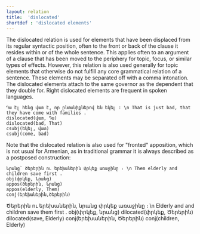 ```yaml
---
layout: relation
title:  'dislocated'
shortdef : 'dislocated elements'
---
```

The dislocated relation is used for elements that have been displaced from its regular syntactic position, often to the front or back of
the clause it resides within or of the whole sentence. This applies often to an argument of a clause that has been moved to the periphery
for topic, focus, or similar types of effects. However, this relation is also used generally for topic elements that otherwise do not fulfill
any core grammatical relation of a sentence. These elements may be separated off with a comma intonation.
The dislocated elements attach to the same governor as the dependent that they double for. Right dislocated elements are frequent in
spoken languages.
~~~ sdparse
Դա էլ հենց վատ է, որ ընտանիքներով են եկել : \n That is just bad, that they have come with families .
dislocated(վատ, Դա)
dislocated(bad, That)
csubj(եկել, վատ)
csubj(come, bad)
~~~
Note that the dislocated relation is also used for "fronted" apposition, which is not usual for Armenian, as in traditional grammar it is
always described as a postposed construction:
~~~
Նրանց՝ ծերերին ու երեխաներին փրկեք առաջինը ։ \n Them elderly and children save first .
obj(փրկեք, Նրանց)
appos(ծերերին, Նրանց)
appos(elderly, Them)
conj(երեխաներին,ծերերին)
~~~
Ծերերին ու երեխաներին, նրանց փրկեք առաջինը ։ \n Elderly and and children save them first .
obj(փրկեք, նրանց)
dilocated(փրկեք, Ծերերին)
dilocated(save, Elderly)
conj(երեխաներին, Ծերերին)
conj(children, Elderly)

